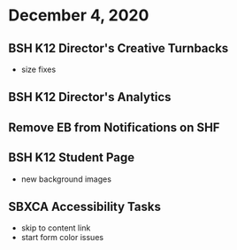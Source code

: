 # December 4, 2020

## BSH K12 Director's Creative Turnbacks
- size fixes

## BSH K12 Director's Analytics

## Remove EB from Notifications on SHF

## BSH K12 Student Page
- new background images

## SBXCA Accessibility Tasks
- skip to content link
- start form color issues